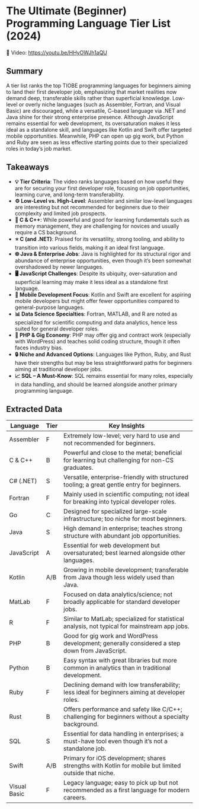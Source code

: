 # The Ultimate (Beginner) Programming Language Tier List (2024)

🔗 Video: https://youtu.be/HHyOWJh1aQU

## Summary

A tier list ranks the top TIOBE programming languages for beginners aiming to land their first developer job, emphasizing that market realities now demand deep, transferable skills rather than superficial knowledge. Low-level or overly niche languages (such as Assembler, Fortran, and Visual Basic) are discouraged, while a versatile, C–based language via .NET and Java shine for their strong enterprise presence. Although JavaScript remains essential for web development, its oversaturation makes it less ideal as a standalone skill, and languages like Kotlin and Swift offer targeted mobile opportunities. Meanwhile, PHP can open up gig work, but Python and Ruby are seen as less effective starting points due to their specialized roles in today’s job market.


## Takeaways

* **💡 Tier Criteria**: The video ranks languages based on how useful they are for securing your first developer role, focusing on job opportunities, learning curve, and long-term transferability.
* **⚙️ Low-Level vs. High-Level**: Assembler and similar low-level languages are interesting but not recommended for beginners due to their complexity and limited job prospects.
* **🔧 C & C++**: While powerful and good for learning fundamentals such as memory management, they are challenging for novices and usually require a CS background.
* **⭐ C (and .NET)**: Praised for its versatility, strong tooling, and ability to transition into various fields, making it an ideal first language.
* **🌐 Java & Enterprise Jobs**: Java is highlighted for its structural rigor and abundance of enterprise opportunities, even though it’s been somewhat overshadowed by newer languages.
* **🖥 JavaScript Challenges**: Despite its ubiquity, over-saturation and superficial learning may make it less ideal as a standalone first language.
* **📱 Mobile Development Focus**: Kotlin and Swift are excellent for aspiring mobile developers but might offer fewer opportunities compared to general-purpose languages.
* **📊 Data Science Specialties**: Fortran, MATLAB, and R are noted as specialized for scientific computing and data analytics, hence less suited for general developer roles.
* **💼 PHP & Gig Economy**: PHP may offer gig and contract work (especially with WordPress) and teaches solid coding structure, though it often faces industry bias.
* **🔒 Niche and Advanced Options**: Languages like Python, Ruby, and Rust have their strengths but may be less straightforward paths for beginners aiming at traditional developer jobs.
* **📈 SQL – A Must-Know**: SQL remains essential for many roles, especially in data handling, and should be learned alongside another primary programming language.


## Extracted Data

| Language       | Tier  | Key Insights                                                                                   |
| -------------- | ----- | ---------------------------------------------------------------------------------------------- |
| Assembler      | F     | Extremely low-level; very hard to use and not recommended for beginners.                       |
| C & C++        | B     | Powerful and close to the metal; beneficial for learning but challenging for non-CS graduates. |
| C# (.NET)      | S     | Versatile, enterprise-friendly with structured tooling; a great gentle entry for beginners.    |
| Fortran        | F     | Mainly used in scientific computing; not ideal for breaking into typical developer roles.      |
| Go             | C     | Designed for specialized large-scale infrastructure; too niche for most beginners.             |
| Java           | S     | High demand in enterprise; teaches strong structure with abundant job opportunities.           |
| JavaScript     | A     | Essential for web development but oversaturated; best learned alongside other languages.       |
| Kotlin         | A/B   | Growing in mobile development; transferable from Java though less widely used than Java.         |
| MatLab         | F     | Focused on data analytics/science; not broadly applicable for standard developer jobs.         |
| R              | F     | Similar to MatLab; specialized for statistical analysis, not typical for mainstream app jobs.    |
| PHP            | B     | Good for gig work and WordPress development; generally considered a step down from JavaScript.   |
| Python         | B     | Easy syntax with great libraries but more common in analytics than in traditional development.   |
| Ruby           | F     | Declining demand with low transferability; less ideal for beginners aiming at developer roles.   |
| Rust           | B     | Offers performance and safety like C/C++; challenging for beginners without a specialty background. |
| SQL            | S     | Essential for data handling in enterprises; a must-have tool even though it’s not a standalone job.  |
| Swift          | A/B   | Primary for iOS development; shares strengths with Kotlin for mobile but limited outside that niche. |
| Visual Basic   | F     | Legacy language; easy to pick up but not recommended as a first language for modern careers.      |
